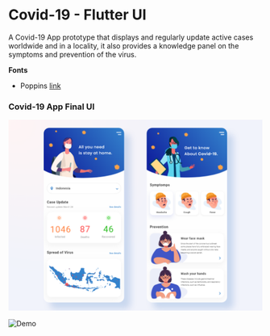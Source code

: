 # Covid-19 - Flutter UI

A Covid-19 App prototype that displays and regularly update active cases worldwide and in a locality, it also provides a knowledge panel on the symptoms and prevention of the virus.

**Fonts**

- Poppins [link](https://fonts.google.com/specimen/Poppins)

### Covid-19 App Final UI

![App UI](/covid_19.png)

![Demo](https://user-images.githubusercontent.com/5730051/79185949-8acf3c80-7e42-11ea-984d-b098cfee5cd1.gif)
